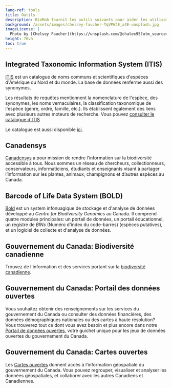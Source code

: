 ```yaml
---
lang-ref: tools
title: Outils
description: BioMob fournit les outils suivants pour aider les utilisateurs à trouver les informations dont ils ont besoin.
background: /assets/images/chelsey-faucher-TqVPWJE_a4E-unsplash.jpg
imageLicense: |
  Photo by [Chelsey Faucher](https://unsplash.com/@chalex95?utm_source=unsplash&amp;utm_medium=referral&amp;utm_content=creditCopyText) on [Unsplash](https://unsplash.com/?utm_source=unsplash&utm_medium=referral&utm_content=creditCopyText)
height: 70vh
toc: true
---
```


## Integrated Taxonomic Information System (ITIS)

[ITIS](https://www.gbif.org/fr/dataset/9ca92552-f23a-41a8-a140-01abaa31c931#description) est un catalogue de noms 
communs et scientifiques d'espèces d'Amérique du Nord et du monde. La base de données renferme aussi des synonymes.

Les résultats de requêtes mentionnent la nomenclature de l'espèce, des synonymes, les noms vernaculaires, la 
classification taxonomique de l'espèce (genre, ordre, famille, etc.). Ils établissent également des liens avec 
plusieurs autres moteurs de recherche. Vous pouvez 
[consulter le catalogue d'ITIS](https://www.gbif.org/fr/species/101683523?root=true)

Le catalogue est aussi disponible [ici](https://www.itis.gov/).

## Canadensys

[Canadensys](https://community.canadensys.net/?lang=fr) a pour mission de rendre l’information sur la biodiversité 
accessible à tous. Nous sommes un réseau de chercheurs, collectionneurs, conservateurs, informaticiens, étudiants et 
enseignants visant à partager l’information sur les plantes, animaux, champignons et d’autres espèces au Canada.

## Barcode of Life Data System (BOLD)
[Bold](http://www.boldsystems.org/) est un system infonuagique de stockage et d'analyse de données développé au _Centre 
for Biodiversity Genomics_ au Canada. Il comprend quatre modules principales: un portail de données, 
un portail éducationnel, un registre de _BINs_ (Numéro d'index du code-barres) (espèces putatives), et un logiciel de 
collecte et d'analyse de données.

## Gouvernement du Canada: Biodiversité canadienne

Trouvez de l'information et des services portant sur la 
[biodiversité canadienne](https://www.canada.ca/fr/services/environnement/faune-flore-especes/biodiversite.html).

## Gouvernement du Canada: Portail des données ouvertes

Vous souhaitez obtenir des renseignements sur les services du gouvernement du Canada ou consulter des données 
financières, des données démographiques nationales ou des cartes à haute résolution? Vous trouverez tout ce dont 
vous avez besoin et plus encore dans notre [Portail de données ouvertes](https://ouvert.canada.ca/fr/donnees-ouvertes), 
votre guichet unique pour les jeux de données ouvertes du gouvernement du Canada.

## Gouvernement du Canada: Cartes ouvertes

Les [Cartes ouvertes](https://ouvert.canada.ca/fr/cartes-ouvertes) donnent accès à l’information géospatiale du 
gouvernement du Canada. Vous pouvez regrouper, visualiser et analyser les données géospatiales, et collaborer avec les 
autres Canadiens et Canadiennes.